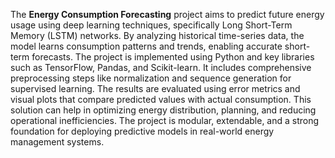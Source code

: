 The **Energy Consumption Forecasting** project aims to predict future energy usage using deep learning techniques, specifically Long Short-Term Memory (LSTM) networks. By analyzing historical time-series data, the model learns consumption patterns and trends, enabling accurate short-term forecasts. The project is implemented using Python and key libraries such as TensorFlow, Pandas, and Scikit-learn. It includes comprehensive preprocessing steps like normalization and sequence generation for supervised learning. The results are evaluated using error metrics and visual plots that compare predicted values with actual consumption. This solution can help in optimizing energy distribution, planning, and reducing operational inefficiencies. The project is modular, extendable, and a strong foundation for deploying predictive models in real-world energy management systems.
